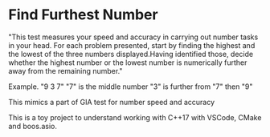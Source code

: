# Find Furthest Number

"This test measures your speed and accuracy in carrying out number tasks in your head. For each problem presented, start by finding the highest and the lowest of the three numbers displayed.Having identified those, decide whether the highest number or the lowest number is numerically further away  from the remaining number."

Example. "9 3 7"
         "7" is the middle number
         "3" is further from "7" then "9"

This mimics a part of GIA test for number speed and accuracy

This is a toy project to understand working with C++17 with VSCode, CMake and boos.asio.
